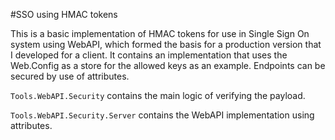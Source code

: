 #SSO using HMAC tokens


This is a basic implementation of HMAC tokens for use in Single Sign On system using WebAPI, which formed the basis for a production version that I developed for a client. It contains an implementation that uses the Web.Config as a store for the allowed keys as an example. Endpoints can be secured by use of attributes.

`Tools.WebAPI.Security` contains the main logic of verifying the payload.

`Tools.WebAPI.Security.Server` contains the WebAPI implementation using attributes.